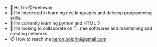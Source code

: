 - 👋 Hi, I’m @FireInway
- 👀 I’m interested in learning nee languages and delevop programming skills.
- 🌱 I’m currently learning python and HTML 5
- 💞️ I’m looking to collaborate on TI, nee softwares and maintaining and creating networks.
- 📫 How to reach me heron.boldrini@gmail.com

<!---
FireInway/FireInway is a ✨ special ✨ repository because its `README.md` (this file) appears on your GitHub profile.
You can click the Preview link to take a look at your changes.
--->
